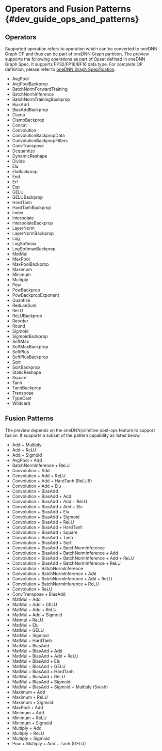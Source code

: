# Operators and Fusion Patterns {#dev_guide_ops_and_patterns}

## Operators

Supported operation refers to operation which can be converted to oneDNN Graph
OP and thus can be part of oneDNN Graph partition. The preview supports the
following operations as part of Opset defined in oneDNN Graph Spec. It supports
FP32/FP16/BF16 data type.  For complete OP definition, please refer to
[oneDNN Graph Specification](https://spec.oneapi.com/onednn-graph/latest/ops/index.html).

- AvgPool
- AvgPoolBackprop
- BatchNormForwardTraining
- BatchNormInference
- BatchNormTrainingBackprop
- BiasAdd
- BiasAddBackprop
- Clamp
- ClampBackprop
- Concat
- Convolution
- ConvolutionBackpropData
- ConvolutionBackpropFilters
- ConvTranspose
- Dequantize
- DynamicReshape
- Divide
- Elu
- EluBackprop
- End
- Erf
- Exp
- GELU
- GELUBackprop
- HardTanh
- HardTanhBackprop
- Index
- Interpolate
- InterpolateBackprop
- LayerNorm
- LayerNormBackprop
- Log
- LogSoftmax
- LogSoftmaxBackprop
- MatMul
- MaxPool
- MaxPoolBackprop
- Maximum
- Minimum
- Multiply
- Pow
- PowBackprop
- PowBackpropExponent
- Quantize
- ReduceSum
- ReLU
- ReLUBackprop
- Reorder
- Round
- Sigmoid
- SigmoidBackprop
- SoftMax
- SoftMaxBackprop
- SoftPlus
- SoftPlusBackprop
- Sqrt
- SqrtBackprop
- StaticReshape
- Square
- Tanh
- TanhBackprop
- Transpose
- TypeCast
- Wildcard

## Fusion Patterns

The preview depends on the oneDNN primitive post-ops feature to support fusion.
It supports a subset of the pattern capability as listed below.

- Add + Multiply
- Add + ReLU
- Add + Sigmoid
- AvgPool + Add
- BatchNormInference + ReLU
- Convolution + Add
- Convolution + Add + ReLU
- Convolution + Add + HardTanh (ReLU6)
- Convolution + Add + Elu
- Convolution + BiasAdd
- Convolution + BiasAdd + Add
- Convolution + BiasAdd + Add + ReLU
- Convolution + BiasAdd + Add + Elu
- Convolution + BiasAdd + Elu
- Convolution + BiasAdd + Sigmoid
- Convolution + BiasAdd + ReLU
- Convolution + BiasAdd + HardTanh
- Convolution + BiasAdd + Square
- Convolution + BiasAdd + Tanh
- Convolution + BiasAdd + Sqrt
- Convolution + BiasAdd + BatchNormInference
- Convolution + BiasAdd + BatchNormInference + Add
- Convolution + BiasAdd + BatchNormInference + Add + ReLU
- Convolution + BiasAdd + BatchNormInference + ReLU
- Convolution + BatchNormInference
- Convolution + BatchNormInference + Add
- Convolution + BatchNormInference + Add + ReLU
- Convolution + BatchNormInference + ReLU
- Convolution + ReLU
- ConvTranspose + BiasAdd
- MatMul + Add
- MatMul + Add + GELU
- MatMul + Add + ReLU
- MatMul + Add + Sigmoid
- Matmul + ReLU
- MatMul + Elu
- MatMul + GELU
- MatMul + Sigmoid
- MatMul + HardTanh
- MatMul + BiasAdd
- MatMul + BiasAdd + Add
- MatMul + BiasAdd + Add + ReLU
- MatMul + BiasAdd + Elu
- MatMul + BiasAdd + GELU
- MatMul + BiasAdd + HardTanh
- MatMul + BiasAdd + ReLU
- MatMul + BiasAdd + Sigmoid
- MatMul + BiasAdd + Sigmoid + Multiply (Swish)
- Maximum + Add
- Maximum + ReLU
- Maximum + Sigmoid
- MaxPool + Add
- Minimum + Add
- Minimum + ReLU
- Minimum + Sigmoid
- Multiply + Add
- Multiply + ReLU
- Multiply + Sigmoid
- Pow + Multiply + Add + Tanh (GELU)
